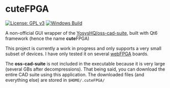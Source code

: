 # cuteFPGA

[![License: GPL v3](https://img.shields.io/badge/License-GPLv3-blue.svg)](https://www.gnu.org/licenses/gpl-3.0)
[![Windows Build](https://github.com/JerryAZR/cuteFPGA/actions/workflows/windows-build.yml/badge.svg)](https://github.com/JerryAZR/cuteFPGA/actions/workflows/windows-build.yml)

A non-official GUI wrapper of the [YosysHQ/oss-cad-suite](https://github.com/YosysHQ/oss-cad-suite-build),
built with Qt6 framework (hence the name **cute**FPGA)

This project is currently a work in progress and only supports a very small
subset of devices. I have only tested it on several [webFPGA](https://webfpga.io/) boards.

The **oss-cad-suite** is not included in the executable because it is very large
(several GBs after decompressions). That being said, you can download the
entire CAD suite using this application. The downloaded files (and everything else)
are stored in `$HOME/.cuteFPGA/`
